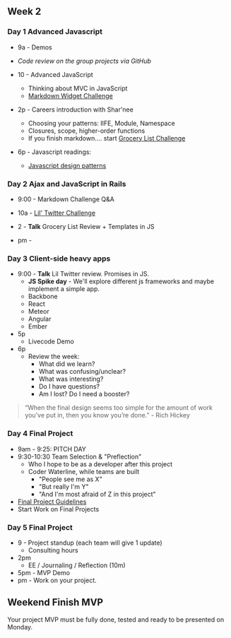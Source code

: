 ## Week 2

### Day 1 Advanced Javascript

- 9a - Demos
- _Code review on the group projects via GitHub_
- 10 - Advanced JavaScript
  - Thinking about MVC in JavaScript
  - [Markdown Widget Challenge](../../../../markdown-widget-challenge)
- 2p - Careers introduction with Shar'nee
  - Choosing your patterns: IIFE, Module, Namespace
  - Closures, scope, higher-order functions
  - If you finish markdown.... start [Grocery List Challenge](../../../../behavior-drill-grocery-list-challenge) 

- 6p - Javascript readings:
  - [Javascript design patterns](http://addyosmani.com/resources/essentialjsdesignpatterns/book/)

### Day 2 Ajax and JavaScript in Rails
- 9:00 - Markdown Challenge Q&A
- 10a - [Lil' Twitter Challenge](../../../../lil-twitter-challenge)
- 2 - **Talk** Grocery List Review  + Templates in JS

- pm - 

### Day 3 Client-side heavy apps

- 9:00 - **Talk** Lil Twitter review. Promises in JS.
  - **JS Spike day**  - We'll explore different js frameworks and maybe implement a simple app.
   * Backbone
   * React
   * Meteor
   * Angular
   * Ember
- 5p
     - Livecode Demo
- 6p
  - Review the week:
    - What did we learn?
    - What was confusing/unclear?
    - What was interesting?
    - Do I have questions?
    - Am I lost? Do I need a booster?


> “When the final design seems too simple for the amount of work you’ve put in, then you know you’re done.” - Rich Hickey

### Day 4 Final Project

- 9am - 9:25: PITCH DAY
- 9:30-10:30 Team Selection &amp; "Preflection"
   - Who I hope to be as a developer after this project
   - Coder Waterline, while teams are built
      - "People see me as X"
      - "But really I'm Y"
      - "And I'm most afraid of Z in this project"
- [Final Project Guidelines](./final-project-directions/Readme.md)
- Start Work on Final Projects

### Day 5 Final Project

- 9 - Project standup (each team will give 1 update)
  - Consulting hours
- 2pm
   - EE / Journaling / Reflection (10m)
- 5pm - MVP Demo
- pm - Work on your project.

## Weekend Finish MVP

Your project MVP must be fully done, tested and ready to be presented on Monday.
